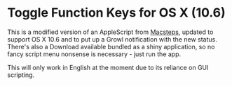 Toggle Function Keys for OS X (10.6)
==============

This is a modified version of an AppleScript from [Macsteps](http://macsteps.com/blog/tips/how-to-quickly-toggle-your-keyboards-function-keys/), updated to support OS X 10.6 and to put up a Growl notification with the new status. There's also a Download available bundled as a shiny application, so no fancy script menu nonsense is necessary - just run the app.

This will only work in English at the moment due to its reliance on GUI scripting.